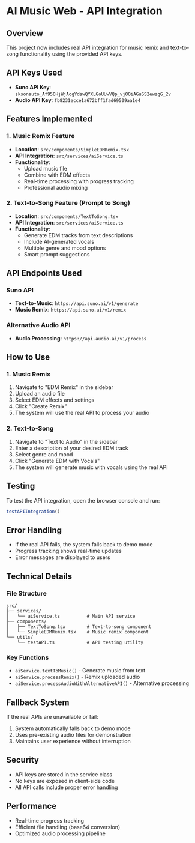 # AI Music Web - API Integration

## Overview
This project now includes real API integration for music remix and text-to-song functionality using the provided API keys.

## API Keys Used
- **Suno API Key**: `sksonauto_Af950HjWjAqgYdswQYXLGoUUwVQp_vjOOiAGuSS2ewzgG_2v`
- **Audio API Key**: `fb8231ecce1a672bff1fad69509aa1e4`

## Features Implemented

### 1. Music Remix Feature
- **Location**: `src/components/SimpleEDMRemix.tsx`
- **API Integration**: `src/services/aiService.ts`
- **Functionality**: 
  - Upload music file
  - Combine with EDM effects
  - Real-time processing with progress tracking
  - Professional audio mixing

### 2. Text-to-Song Feature (Prompt to Song)
- **Location**: `src/components/TextToSong.tsx`
- **API Integration**: `src/services/aiService.ts`
- **Functionality**:
  - Generate EDM tracks from text descriptions
  - Include AI-generated vocals
  - Multiple genre and mood options
  - Smart prompt suggestions

## API Endpoints Used

### Suno API
- **Text-to-Music**: `https://api.suno.ai/v1/generate`
- **Music Remix**: `https://api.suno.ai/v1/remix`

### Alternative Audio API
- **Audio Processing**: `https://api.audio.ai/v1/process`

## How to Use

### 1. Music Remix
1. Navigate to "EDM Remix" in the sidebar
2. Upload an audio file
3. Select EDM effects and settings
4. Click "Create Remix"
5. The system will use the real API to process your audio

### 2. Text-to-Song
1. Navigate to "Text to Audio" in the sidebar
2. Enter a description of your desired EDM track
3. Select genre and mood
4. Click "Generate EDM with Vocals"
5. The system will generate music with vocals using the real API

## Testing
To test the API integration, open the browser console and run:
```javascript
testAPIIntegration()
```

## Error Handling
- If the real API fails, the system falls back to demo mode
- Progress tracking shows real-time updates
- Error messages are displayed to users

## Technical Details

### File Structure
```
src/
├── services/
│   └── aiService.ts          # Main API service
├── components/
│   ├── TextToSong.tsx        # Text-to-song component
│   └── SimpleEDMRemix.tsx    # Music remix component
└── utils/
    └── testAPI.ts            # API testing utility
```

### Key Functions
- `aiService.textToMusic()` - Generate music from text
- `aiService.processRemix()` - Remix uploaded audio
- `aiService.processAudioWithAlternativeAPI()` - Alternative processing

## Fallback System
If the real APIs are unavailable or fail:
1. System automatically falls back to demo mode
2. Uses pre-existing audio files for demonstration
3. Maintains user experience without interruption

## Security
- API keys are stored in the service class
- No keys are exposed in client-side code
- All API calls include proper error handling

## Performance
- Real-time progress tracking
- Efficient file handling (base64 conversion)
- Optimized audio processing pipeline 